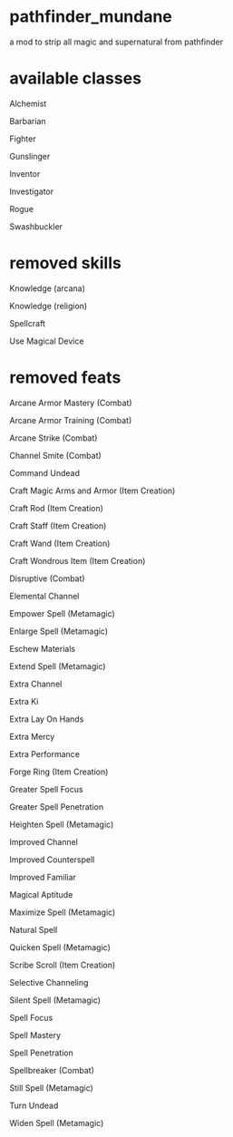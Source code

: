 # pathfinder_mundane
a mod to strip all magic and supernatural from pathfinder

# available classes

Alchemist

Barbarian

Fighter

Gunslinger

Inventor

Investigator

Rogue

Swashbuckler


# removed skills

Knowledge (arcana)

Knowledge (religion)

Spellcraft

Use Magical Device

# removed feats

Arcane Armor Mastery (Combat)

Arcane Armor Training (Combat)

Arcane Strike (Combat)

Channel Smite (Combat)

Command Undead

Craft Magic Arms and Armor (Item Creation)

Craft Rod (Item Creation)

Craft Staff (Item Creation)

Craft Wand (Item Creation)

Craft Wondrous Item (Item Creation)

Disruptive (Combat)

Elemental Channel

Empower Spell (Metamagic)

Enlarge Spell (Metamagic)

Eschew Materials

Extend Spell (Metamagic)

Extra Channel

Extra Ki

Extra Lay On Hands

Extra Mercy

Extra Performance

Forge Ring (Item Creation)

Greater Spell Focus

Greater Spell Penetration

Heighten Spell (Metamagic)

Improved Channel

Improved Counterspell

Improved Familiar

Magical Aptitude

Maximize Spell (Metamagic)

Natural Spell

Quicken Spell (Metamagic)

Scribe Scroll (Item Creation)

Selective Channeling

Silent Spell (Metamagic)

Spell Focus

Spell Mastery

Spell Penetration

Spellbreaker (Combat)

Still Spell (Metamagic)

Turn Undead

Widen Spell (Metamagic)







